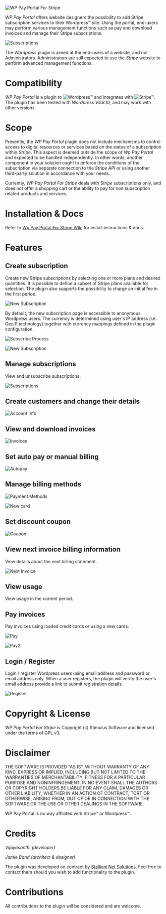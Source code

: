 ![WP Pay Portal For Stripe](https://raw.githubusercontent.com/stimulussoft/wppayportal/master/img/logo.png)

_WP Pay Portal_ offers website designers the possibility to add Stripe subscription services to their Wordpress™ site. Using the portal, end-users may perform various management functions such as pay and download invoices and manage their Stripe subscriptions. 

![Subscriptions](https://raw.githubusercontent.com/stimulussoft/wppayportal/master/img/subscriptions.png)

The _Wordpress_ plugin is aimed at the end-users of a website, and not Administrators. Administrators are still expected to use the _Stripe_ website to perform advanced management functions.

# Compatibility

_WP Pay Portal_ is a plugin to ![Wordpress™](https://www.wordpress.org) and integrates with ![Stripe™](https://www.stripe.com). The plugin has been tested with _Wordpress V4.8.10_, and may work with other versions. 

# Scope

Presently, the _WP Pay Portal_ plugin does not include mechanisms to control access to digital resources or services based on the status of a subscription within _Stripe_. This aspect is deemed outside the scope of _Wp Pay Portal_ and expected to be handled independently. In other words, another component in your solution ought to enforce the conditions of the subscription via separate connection to the _Stripe API_ or using another third-party solution in accordance with your needs.

Currently, _WP Pay Portal For Stripe_ deals with _Stripe_ subscriptions only, and does not offer a shopping cart or the ability to pay for non subscription related products and services. 

# Installation & Docs

Refer to [Wp Pay Portal For Stripe Wiki](https://github.com/stimulussoft/wppayportal/wiki) for install instructions & docs.

# Features

## Create subscription

Create new Stripe subscriptions by selecting one or more plans and desired quantities. It is possible to define a subset of Stripe plans available for selection. The plugin also supports the possibility to charge an initial fee in the first period.

![New Subscription](https://raw.githubusercontent.com/stimulussoft/wppayportal/master/img/newsubscription.png)

By default, the new subscription page is accessible to anonymous Wordpress users. The currency is determined using user's IP address (i.e. GeoIP technology) together with currency mappings defined in the plugin configuration.

![Subscribe Process](https://raw.githubusercontent.com/stimulussoft/wppayportal/master/img/subscribeprocess.png)

![New Subscription](https://raw.githubusercontent.com/stimulussoft/wppayportal/master/img/newsubscription2.png)

## Manage subscriptions 

View and unsubscribe subscriptions.

![Subscriptions](https://raw.githubusercontent.com/stimulussoft/wppayportal/master/img/subscriptions.png)

## Create customers and change their details 

![Account Info](https://raw.githubusercontent.com/stimulussoft/wppayportal/master/img/accountinfo.png)

## View and download invoices

![Invoices](https://raw.githubusercontent.com/stimulussoft/wppayportal/master/img/invoices.png)

## Set auto pay or manual billing

![Autopay](https://raw.githubusercontent.com/stimulussoft/wppayportal/master/img/autopay.png)

## Manage billing methods

![Payment Methods](https://raw.githubusercontent.com/stimulussoft/wppayportal/master/img/paymentmethods.png)

![New card](https://raw.githubusercontent.com/stimulussoft/wppayportal/master/img/newcard.png)

## Set discount coupon

![Coupon](https://raw.githubusercontent.com/stimulussoft/wppayportal/master/img/coupon.png)

## View next invoice billing information

View details about the next billing statement.

![Next Invoice](https://raw.githubusercontent.com/stimulussoft/wppayportal/master/img/nextinvoice.png)

## View usage

View usage in the current period.

## Pay invoices

Pay invoices using loaded credit cards or using a new cards.

![Pay](https://raw.githubusercontent.com/stimulussoft/wppayportal/master/img/pay.png)

![Pay2](https://raw.githubusercontent.com/stimulussoft/wppayportal/master/img/pay2.png)

## Login / Register

Login / register Wordpress users using email address and password or email address only. When a user registers, the plugin will verify the user's email address provide a link to submit registration details.

![Register](https://raw.githubusercontent.com/stimulussoft/wppayportal/master/img/registration.png)

# Copyright & License

_WP Pay Portal For Stripe_ is Copyright (c) Stimulus Software and licensed under the terms of GPL v3. 

# Disclaimer 

THE SOFTWARE IS PROVIDED "AS IS", WITHOUT WARRANTY OF ANY KIND, EXPRESS OR IMPLIED, INCLUDING BUT NOT LIMITED TO THE WARRANTIES OF MERCHANTABILITY, FITNESS FOR A PARTICULAR PURPOSE AND NONINFRINGEMENT. IN NO EVENT SHALL THE AUTHORS OR COPYRIGHT HOLDERS BE LIABLE FOR ANY CLAIM, DAMAGES OR OTHER LIABILITY, WHETHER IN AN ACTION OF CONTRACT, TORT OR OTHERWISE, ARISING FROM, OUT OF OR IN CONNECTION WITH THE SOFTWARE OR THE USE OR OTHER DEALINGS IN THE SOFTWARE.

WP Pay Portal is no way affliated with Stripe™ or Wordpress™.

# Credits

_Vijayasanthi (developer)_

_Jamie Band (architect & designer)_

The plugin was developed on contract by [Stallioni Net Solutions](https://stallioni.com/). Feel free to contact them should you wish to add functionality to the plugin.  

# Contributions

All contributions to the plugin will be considered and are welcome.



